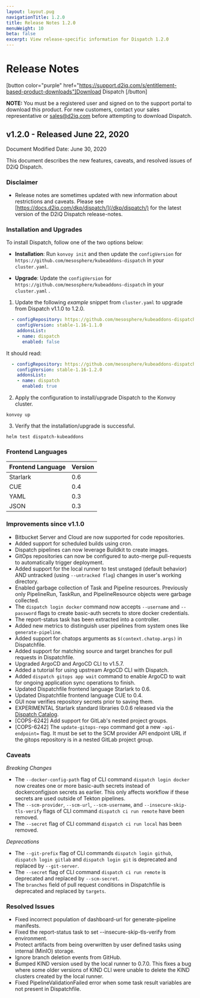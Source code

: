 ```yaml
---
layout: layout.pug
navigationTitle: 1.2.0
title: Release Notes 1.2.0
menuWeight: 10
beta: false
excerpt: View release-specific information for Dispatch 1.2.0
---
```


# Release Notes

[button color="purple" href="https://support.d2iq.com/s/entitlement-based-product-downloads"]Download Dispatch [/button]

<p class="message--note"><strong>NOTE: </strong>You must be a registered user and signed on to the support portal to download this product. For new customers, contact your sales representative or <a href="mailto:sales@d2iq.com">sales@d2iq.com</a> before attempting to download Dispatch.</p>

## v1.2.0 - Released June 22, 2020
Document Modified Date: June 30, 2020

This document describes the new features, caveats, and resolved issues of D2iQ Dispatch.

### Disclaimer

* Release notes are sometimes updated with new information about restrictions and caveats. Please see [https://docs.d2iq.com/dkp/dispatch/](/dkp/dispatch/) for the latest version of the D2iQ Dispatch release-notes.

### Installation and Upgrades

To install Dispatch, follow one of the two options below:
- **Installation**: Run `konvoy init` and then update the `configVersion` for `https://github.com/mesosphere/kubeaddons-dispatch` in your `cluster.yaml`. 

- **Upgrade**: Update the `configVersion` for `https://github.com/mesosphere/kubeaddons-dispatch` in your `cluster.yaml` .

1. Update the following *example* snippet from `cluster.yaml` to upgrade from Dispatch v1.1.0 to 1.2.0.

```yaml
  - configRepository: https://github.com/mesosphere/kubeaddons-dispatch
    configVersion: stable-1.16-1.1.0
    addonsList:
    - name: dispatch
      enabled: false
```

It should read:

```yaml
  - configRepository: https://github.com/mesosphere/kubeaddons-dispatch
    configVersion: stable-1.16-1.2.0
    addonsList:
    - name: dispatch
      enabled: true
```

2. Apply the configuration to install/upgrade Dispatch to the Konvoy cluster.
```
konvoy up
```

3. Verify that the installation/upgrade is successful.
```
helm test dispatch-kubeaddons
```
### Frontend Languages

| Frontend Language | Version |
| ------------------ | ------- |
|Starlark | 0.6 |
|CUE | 0.4 |
|YAML | 0.3 |
|JSON | 0.3 |

### Improvements since v1.1.0

* Bitbucket Server and Cloud are now supported for code repositories.
* Added support for scheduled builds using cron.
* Dispatch pipelines can now leverage Buildkit to create images.
* GitOps repositories can now be configured to auto-merge pull-requests to automatically trigger deployment.
* Added support for the local runner to test unstaged (default behavior) AND untracked (using `--untracked flag`) changes in user's working directory.
* Enabled garbage collection of Task and Pipeline resources. Previously only PipelineRun, TaskRun, and PipelineResource objects were garbage collected.
* The `dispatch login docker` command now accepts `--username` and `--password` flags to create basic-auth secrets to store docker credentials.
* The report-status task has been extracted into a controller.
* Added new metrics to distinguish user pipelines from system ones like `generate-pipeline`.
* Added support for chatops arguments as `$(context.chatop.args)` in Dispatchfile.
* Added support for matching source and target branches for pull requests in Dispatchfile.
* Upgraded ArgoCD and ArgoCD CLI to v1.5.7.
* Added a tutorial for using upstream ArgoCD CLI with Dispatch.
* Added `dispatch gitops app wait` command to enable ArgoCD to wait for ongoing application sync operations to finish.
* Updated Dispatchfile frontend language Starlark to 0.6.
* Updated Dispatchfile frontend language CUE to 0.4.
* GUI now verifies repository secrets prior to saving them.
* EXPERIMENTAL Starlark standard libraries 0.0.6 released via the [Dispatch Catalog](https://github.com/mesosphere/dispatch-catalog).
* [COPS-6242] Add support for GitLab's nested project groups.
* [COPS-6242] The `update-gitops-repo` command got a new `-api-endpoint=` flag. It must be set to the SCM provider API endpoint URL if the gitops repository is in a nested GitLab project group.

### Caveats

*Breaking Changes*

* The `--docker-config-path` flag of CLI command `dispatch login docker` now creates one or more basic-auth secrets instead of dockerconfigjson secrets as earlier. This only affects workflow if these secrets are used outside of Tekton pipelines.
* The `--scm-provider`, `--scm-url`, `--scm-username`, and `--insecure-skip-tls-verify` flags of CLI command `dispatch ci run remote` have been removed.
* The `--secret` flag of CLI command `dispatch ci run local` has been removed.

*Deprecations*

* The `--git-prefix` flag of CLI commands `dispatch login github`, `dispatch login gitlab` and `dispatch login git` is deprecated and replaced by `--git-server`.
* The `--secret` flag of CLI command `dispatch ci run remote` is deprecated and replaced by `--scm-secret`.
* The `branches` field of pull request conditions in Dispatchfile is deprecated and replaced by `targets`.

### Resolved Issues

* Fixed incorrect population of dashboard-url for generate-pipeline manifests.
* Fixed the report-status task to set --insecure-skip-tls-verify from environment.
* Protect artifacts from being overwritten by user defined tasks using internal (MinIO) storage.
* Ignore branch deletion events from GitHub.
* Bumped KIND version used by the local runner to 0.7.0. This fixes a bug where some older versions of KIND CLI were unable to delete the KIND clusters created by the local runner.
* Fixed PipelineValidationFailed error when some task result variables are not present in Dispatchfile.
